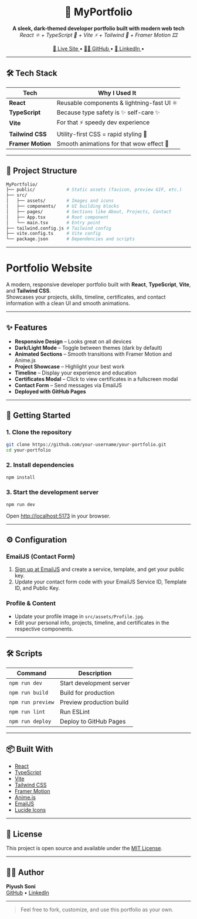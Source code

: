 <h1 align="center">🚀 MyPortfolio</h1>

<p align="center">
  <b>A sleek, dark-themed developer portfolio built with modern web tech</b><br/>
  <i>React ⚛️ + TypeScript 🧠 + Vite ⚡ + Tailwind 💨 + Framer Motion 🎞️</i>
</p>

<p align="center">
  <a href="https://piyush64-bit.github.io/MyPortfolio" target="_blank">
    🔗 Live Site
  </a> •
  <a href="https://github.com/Piyush64-bit" target="_blank">
    🧑‍💻 GitHub
  </a> •
  <a href="https://linkedin.com/in/piyush64-bit" target="_blank">
    💼 LinkedIn
  </a> •
</p>

---

## 🛠️ Tech Stack

| Tech            | Why I Used It                                 |
|-----------------|-----------------------------------------------|
| **React**       | Reusable components & lightning-fast UI ⚛️   |
| **TypeScript**  | Because type safety is ✨ self-care ✨         |
| **Vite**        | For that ⚡ speedy dev experience              |
| **Tailwind CSS**| Utility-first CSS = rapid styling 🧵         |
| **Framer Motion** | Smooth animations for that wow effect 🎥 |

---

## 📁 Project Structure

```bash
MyPortfolio/
├── public/            # Static assets (favicon, preview GIF, etc.)
├── src/
│   ├── assets/        # Images and icons
│   ├── components/    # UI building blocks
│   ├── pages/         # Sections like About, Projects, Contact
│   ├── App.tsx        # Root component
│   └── main.tsx       # Entry point
├── tailwind.config.js # Tailwind config
├── vite.config.ts     # Vite config
└── package.json       # Dependencies and scripts
```

---

# Portfolio Website

A modern, responsive developer portfolio built with **React**, **TypeScript**, **Vite**, and **Tailwind CSS**.  
Showcases your projects, skills, timeline, certificates, and contact information with a clean UI and smooth animations.

---

## ✨ Features

- **Responsive Design** – Looks great on all devices
- **Dark/Light Mode** – Toggle between themes (dark by default)
- **Animated Sections** – Smooth transitions with Framer Motion and Anime.js
- **Project Showcase** – Highlight your best work
- **Timeline** – Display your experience and education
- **Certificates Modal** – Click to view certificates in a fullscreen modal
- **Contact Form** – Send messages via EmailJS
- **Deployed with GitHub Pages**

---

## 🚀 Getting Started

### 1. Clone the repository

```bash
git clone https://github.com/your-username/your-portfolio.git
cd your-portfolio
```

### 2. Install dependencies

```bash
npm install
```

### 3. Start the development server

```bash
npm run dev
```

Open [http://localhost:5173](http://localhost:5173) in your browser.

---

## ⚙️ Configuration

### EmailJS (Contact Form)

1. [Sign up at EmailJS](https://www.emailjs.com/) and create a service, template, and get your public key.
2. Update your contact form code with your EmailJS Service ID, Template ID, and Public Key.

### Profile & Content

- Update your profile image in `src/assets/Profile.jpg`.
- Edit your personal info, projects, timeline, and certificates in the respective components.

---

## 🛠️ Scripts

| Command         | Description                  |
|-----------------|-----------------------------|
| `npm run dev`   | Start development server     |
| `npm run build` | Build for production         |
| `npm run preview` | Preview production build   |
| `npm run lint`  | Run ESLint                  |
| `npm run deploy`| Deploy to GitHub Pages      |

---

## 📦 Built With

- [React](https://react.dev/)
- [TypeScript](https://www.typescriptlang.org/)
- [Vite](https://vitejs.dev/)
- [Tailwind CSS](https://tailwindcss.com/)
- [Framer Motion](https://www.framer.com/motion/)
- [Anime.js](https://animejs.com/)
- [EmailJS](https://www.emailjs.com/)
- [Lucide Icons](https://lucide.dev/)

---

## 📄 License

This project is open source and available under the [MIT License](LICENSE).

---

## 🙋‍♂️ Author

**Piyush Soni**  
[GitHub](https://github.com/Piyush64-bit) • [LinkedIn](https://www.linkedin.com/in/piyush64-bit/)

---

> Feel free to fork, customize, and use this portfolio as your own.
